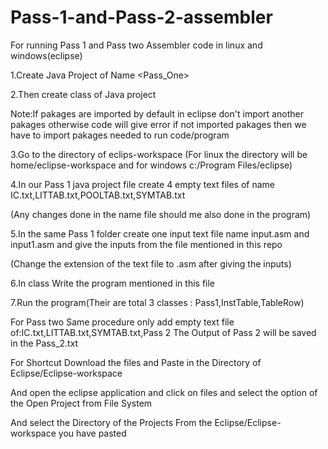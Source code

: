 # Pass-1-and-Pass-2-assembler

For running Pass 1 and Pass two Assembler code in linux and windows(eclipse)

1.Create Java Project of Name <Pass_One>

2.Then create class of Java project 

Note:If pakages are imported by default in eclipse don't import another pakages otherwise code will give error
if not imported pakages then we have to import pakages needed to run code/program

3.Go to the directory of eclips-workspace (For linux the directory will be home/eclipse-workspace and for windows c:/Program Files/eclipse)

4.In our Pass 1 java project file create 4 empty text files of name IC.txt,LITTAB.txt,POOLTAB.txt,SYMTAB.txt

(Any changes done in the name file should me also done in the program)

5.In the same Pass 1 folder create one input text file name input.asm and input1.asm and give the inputs from the file mentioned in this repo

(Change the extension of the text file to .asm after giving the inputs)

6.In class Write the program mentioned in this file

7.Run the program(Their are total 3 classes : Pass1,InstTable,TableRow)

For Pass two Same procedure only add empty text file of:IC.txt,LITTAB.txt,SYMTAB.txt,Pass 2
The Output of Pass 2 will be saved in the Pass_2.txt

For Shortcut Download the files and Paste in the Directory of Eclipse/Eclipse-workspace

And open the eclipse application and click on files and select the option of the Open Project from File System

And select the Directory of the Projects From the Eclipse/Eclipse-workspace you have pasted

